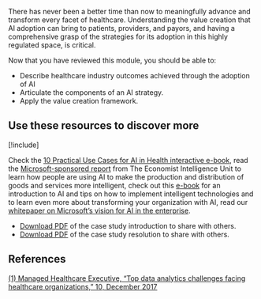 There has never been a better time than now to meaningfully advance and transform every facet of healthcare. Understanding the value creation that AI adoption can bring to patients, providers, and payors, and having a comprehensive grasp of the strategies for its adoption in this highly regulated space, is critical.

Now that you have reviewed this module, you should be able to:

* Describe healthcare industry outcomes achieved through the adoption of AI
* Articulate the components of an AI strategy.
* Apply the value creation framework.

## Use these resources to discover more

[!include[](../../../includes/open-link-in-new-tab-note.md)]

Check the [10 Practical Use Cases for AI in Health interactive e-book](https://info.microsoft.com/ww-landing-Clinical-and-Operational-Analytics-eBook.html), read the [Microsoft-sponsored report](https://info.microsoft.com/ww-landing-Intelligent-Economies-Microsoft-eBook.html) from The Economist Intelligence Unit to learn how people are using AI to make the production and distribution of goods and services more intelligent, check out this [e-book](https://info.microsoft.com/ww-landing-aI-basics-for-business-eBook.html) for an introduction to AI and tips on how to implement intelligent technologies and to learn even more about transforming your organization with AI, read our [whitepaper on Microsoft’s vision for AI in the enterprise](https://query.prod.cms.rt.microsoft.com/cms/api/am/binary/RE2FPpk).

* [Download PDF](https://aka.ms/AIBSSTRAHEACONDWL) of the case study introduction to share with others. 
* [Download PDF](https://aka.ms/AIBSSTRAHEARESDWL) of the case study resolution to share with others.

## References

[(1) Managed Healthcare Executive, “Top data analytics challenges facing healthcare organizations,” 10, December 2017](https://www.managedhealthcareexecutive.com/managed-healthcare-executive/news/top-data-analytics-challenges-facing-healthcare-organizations)